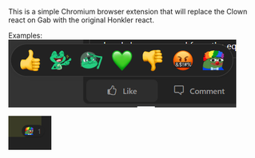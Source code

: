 This is a simple Chromium browser extension that will replace the Clown react on Gab with the original Honkler react.

Examples:
![Example #1](Example1.PNG)

![Example #2](Example2.PNG)
